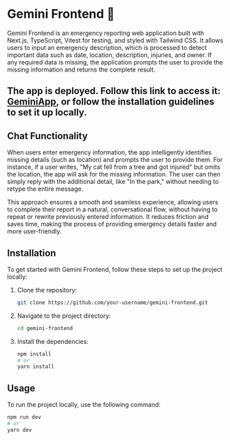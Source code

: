 # Gemini Frontend 🔹

Gemini Frontend is an emergency reporting web application built with Next.js, TypeScript, Vitest for testing, and styled with Tailwind CSS. It allows users to input an emergency description, which is processed to detect important data such as date, location, description, injuries, and owner. If any required data is missing, the application prompts the user to provide the missing information and returns the complete result.

## The app is deployed. Follow this link to access it: [GeminiApp](https://gemini-six-roan.vercel.app/), or follow the installation guidelines to set it up locally.

## Chat Functionality

When users enter emergency information, the app intelligently identifies missing details (such as location) and prompts the user to provide them. For instance, if a user writes, "My cat fell from a tree and got injured" but omits the location, the app will ask for the missing information. The user can then simply reply with the additional detail, like "In the park," without needing to retype the entire message.

This approach ensures a smooth and seamless experience, allowing users to complete their report in a natural, conversational flow, without having to repeat or rewrite previously entered information. It reduces friction and saves time, making the process of providing emergency details faster and more user-friendly.

## Installation

To get started with Gemini Frontend, follow these steps to set up the project locally:

1. Clone the repository:
   ```bash
   git clone https://github.com/your-username/gemini-frontend.git
   ```
2. Navigate to the project directory:
   ```bash
   cd gemini-frontend
   ```
3. Install the dependencies:
   ```bash
   npm install
   # or
   yarn install
   ```

## Usage

To run the project locally, use the following command:

```bash
npm run dev
# or
yarn dev
```
